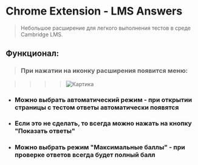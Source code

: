 # Chrome Extension - LMS Answers
> Небольшое расширение для легкого выполнения тестов в среде Cambridge LMS. 
## Функционал:
> ### При нажатии на иконку расширения появится меню:

>>>> ![Картика](https://image.ibb.co/fthye7/image.png)  

* ### Можно выбрать автоматический режим - при открытии страницы с тестом ответы автоматически появятся
* ### Если это не сделать, то всегда можно нажать на кнопку "Показать ответы"
* ### Можно выбрать режим "Максимальные баллы" - при проверке ответов всегда будет полный балл
